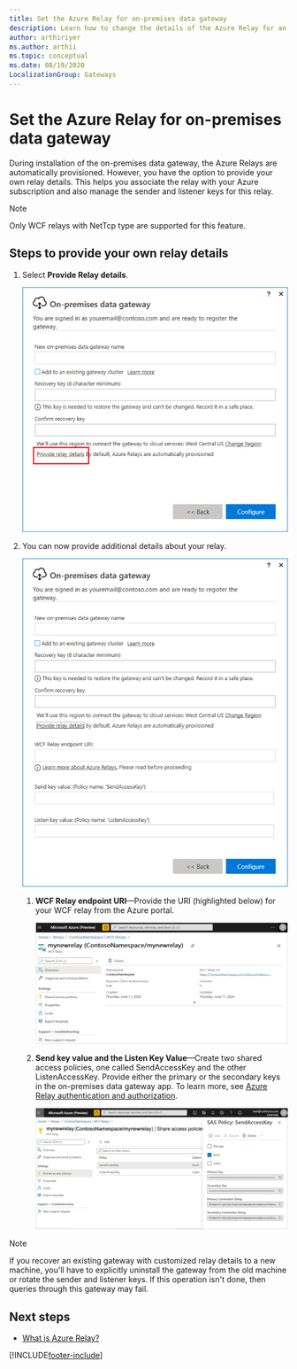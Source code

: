 ```yaml
---
title: Set the Azure Relay for on-premises data gateway
description: Learn how to change the details of the Azure Relay for an on-premises data gateway.
author: arthiriyer
ms.author: arthii
ms.topic: conceptual
ms.date: 08/19/2020
LocalizationGroup: Gateways
---
```


# Set the Azure Relay for on-premises data gateway

During installation of the on-premises data gateway, the Azure Relays are automatically provisioned. However, you have the option to provide your own relay details. This helps you associate the relay with your Azure subscription and also manage the sender and listener keys for this relay.

>[!NOTE]
> Only WCF relays with NetTcp type are supported for this feature.

## Steps to provide your own relay details

1. Select **Provide Relay details**.

   ![Select Provide Relay details.](media/service-gateway-azure-relay/configure-gateway-2.png)

2. You can now provide additional details about your relay.

   ![Provide additional relay details.](media/service-gateway-azure-relay/provide-relay-details.png)

   1. **WCF Relay endpoint URI**&mdash;Provide the URI (highlighted below) for your WCF relay from the Azure portal.

      ![Provide the WCF relay URI.](media/service-gateway-azure-relay/wfc-relay-uri.png)
  
   2. **Send key value and the Listen Key Value**&mdash;Create two shared access policies, one called SendAccessKey and the other ListenAccessKey. Provide either the primary or the secondary keys in the on-premises data gateway app. To learn more, see [Azure Relay authentication and authorization](/azure/azure-relay/relay-authentication-and-authorization).

       ![Send and listen access keys.](media/service-gateway-azure-relay/send-access-key-policy.png)

>[!Note]
>If you recover an existing gateway with customized relay details to a new machine, you'll have to explicitly uninstall the gateway from the old machine or rotate the sender and listener keys. If this operation isn't done, then queries through this gateway may fail.

## Next steps

- [What is Azure Relay?](/azure/azure-relay/relay-what-is-it)

[!INCLUDE[footer-include](../includes/footer-banner.md)]